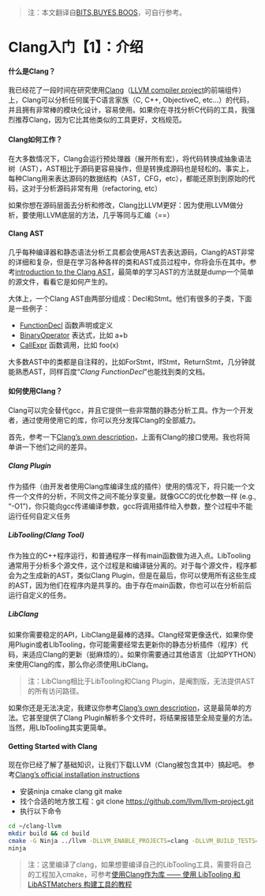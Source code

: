 <!--
author: lumos
date: 2020-12-11
title:  Clang入门【1】：介绍
tags: Clang，静态分析
category: 
status: publish
summary: Clang和静态分析方式介绍
-->

>注：本文翻译自[BITS,BUYES,BOOS](https://kevinaboos.wordpress.com/2013/07/23/clang-tutorial-part-i-introduction/)，可自行参考。

# Clang入门【1】：介绍

#### 什么是Clang？
我已经花了一段时间在研究使用[Clang](http://clang.llvm.org/)（[LLVM compiler project](http://llvm.org/)的前端组件）上，Clang可以分析任何属于C语言家族（C, C++, ObjectiveC, etc…）的代码，并且拥有非常棒的模块化设计，容易使用。如果你在寻找分析C代码的工具，我强烈推荐Clang，因为它比其他类似的工具更好，文档规范。

#### Clang如何工作？
在大多数情况下，Clang会运行预处理器（展开所有宏），将代码转换成抽象语法树（AST），AST相比于源码更容易操作，但是转换成源码也是轻松的。事实上，每种Clang用来表达源码的数据结构（AST，CFG，etc），都能还原到到原始的代码，这对于分析源码非常有用（refactoring, etc）

如果你想在源码层面去分析和修改，Clang比LLVM更好：因为使用LLVM做分析，要使用LLVM底层的方法，几乎等同与汇编（==）

#### Clang AST
几乎每种编译器和静态语法分析工具都会使用AST去表达源码，Clang的AST非常的详细和复杂，但是在学习各种各样的类和AST成员过程中，你将会乐在其中。参考[introduction to the Clang AST](http://clang.llvm.org/docs/IntroductionToTheClangAST.html)，最简单的学习AST的方法就是dump一个简单的源文件，看看它是如何产生的。

大体上，一个Clang AST由两部分组成：Decl和Stmt。他们有很多的子类，下面是一些例子：

- [FunctionDecl](http://clang.llvm.org/doxygen/classclang_1_1FunctionDecl.html) 函数声明或定义
- [BinaryOperator](https://clang.llvm.org/doxygen/classclang_1_1BinaryOperator.html) 表达式，比如 a+b
- [CallExpr](http://clang.llvm.org/doxygen/classclang_1_1CallExpr.html) 函数调用，比如 foo(x)

大多数AST中的类都是自注释的，比如ForStmt，IfStmt，ReturnStmt，几分钟就能熟悉AST，同样百度“*Clang FunctionDecl*”也能找到类的文档。

#### 如何使用Clang？
Clang可以完全替代gcc，并且它提供一些非常酷的静态分析工具。作为一个开发者，通过使用使用它的库，你可以充分发挥Clang的全部威力。

首先，参考一下[Clang’s own description](http://clang.llvm.org/docs/Tooling.html)，上面有Clang的接口使用。我也将简单讲一下他们之间的差异。

##### Clang Plugin
作为插件（由开发者使用Clang库编译生成的插件）使用的情况下，将只能一个文件一个文件的分析，不同文件之间不能分享变量。就像GCC的优化参数一样 (e.g., “-O1”)，你只能向gcc传递编译参数，gcc将调用插件给入参数，整个过程中不能运行任何自定义任务

##### LibTooling(Clang Tool)
作为独立的C++程序运行，和普通程序一样有main函数做为进入点。LibTooling通常用于分析多个源文件，这个过程是和编译链分离的。对于每个源文件，程序都会为之生成新的AST，类似Clang Plugin，但是在最后，你可以使用所有这些生成的AST，因为他们在程序内是共享的。由于存在main函数，你也可以在分析前后运行自定义的任务。

##### LibClang
如果你需要稳定的API，LibClang是最棒的选择。Clang经常更像迭代，如果你使用Plugin或者LIbTooling，你可能需要经常去更新你的静态分析插件（程序）代码，来适应Clang的更新（挺麻烦的）。如果你需要通过其他语言（比如PYTHON）来使用Clang的库，那么你必须使用LibClang。

>注：LibClang相比于LibTooling和Clang Plugin，是阉割版，无法提供AST的所有访问路径。

如果你还是无法决定，我建议你参考[Clang’s own description](http://clang.llvm.org/docs/Tooling.html)，这是最简单的方法。它甚至提供了Clang Plugin解析多个文件时，将结果报错至全局变量的方法。当然，用LIbTooling其实更简单。

#### Getting Started with Clang
现在你已经了解了基础知识，让我们下载LLVM（Clang被包含其中）搞起吧。
参考[Clang’s official installation instructions](http://clang.llvm.org/get_started.html)

- 安装ninja cmake clang git make 
- 找个合适的地方放工程：git clone https://github.com/llvm/llvm-project.git
- 执行以下命令
```bash
cd ~/clang-llvm
mkdir build && cd build
cmake -G Ninja ../llvm -DLLVM_ENABLE_PROJECTS=clang -DLLVM_BUILD_TESTS=ON  # Enable tests; default is off.
ninja
```
>注：这里编译了clang，如果想要编译自己的LibTooling工具，需要将自己的工程加入cmake，可参考[使用Clang作为库 —— 使用 LibTooling 和 LibASTMatchers 构建工具的教程](https://blog.csdn.net/qq_23599965/article/details/90697162)